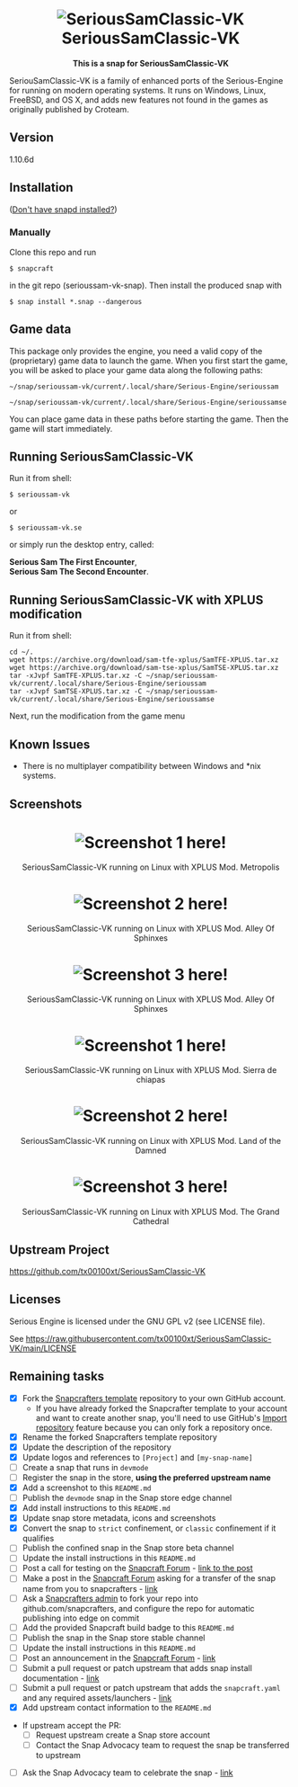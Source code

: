 <!--
[![serioussamc-vk](https://snapcraft.io//serioussam-vk/badge.svg)](https://snapcraft.io/serioussam-vk)
[![Snap Status](https://build.snapcraft.io/badge/tx00100xt/serioussam-vk-snap.svg)](https://build.snapcraft.io/user/tx00100xt/serioussam-vk-snap)
-->
<h1 align="center">
  <img src="https://raw.githubusercontent.com/tx00100xt/SeriousSamClassic-VK/main/SamTFE/serioussam.png" alt="SeriousSamClassic-VK">
  <br />
  SeriousSamClassic-VK
</h1>

<p align="center"><b>This is a snap for SeriousSamClassic-VK</b>

<!-- Uncomment and modify this when you are provided a build status badge
<p align="center">
<a href="https://build.snapcraft.io/user/snapcrafters/fork-and-rename-me"><img src="https://build.snapcraft.io/badge/snapcrafters/fork-and-rename-me.svg" alt="Snap Status"></a>
</p>
-->

<!-- Uncomment and modify this when you have a screenshot
![my-snap-name](screenshot.png?raw=true "my-snap-name")
-->

<!--
[![Get it from the Snap Store](https://snapcraft.io/static/images/badges/en/snap-store-white.svg)](https://snapcraft.io/serioussam-vk)
-->
   
  SeriouSamClassic-VK is a family of enhanced ports of the Serious-Engine for running on modern operating systems.
  It runs on Windows, Linux, FreeBSD, and OS X, and adds new features not found in the games as originally
  published by Croteam.

## Version
1.10.6d

## Installation
([Don't have snapd installed?](https://snapcraft.io/docs/core/install))
<!-- 
### From the store
This snap is now in the store, simply run

    $ snap install serioussam-vk
-->	
### Manually
Clone this repo and run

    $ snapcraft

in the git repo (serioussam-vk-snap). Then install the produced snap with

    $ snap install *.snap --dangerous

## Game data

  This package only provides the engine, you need a valid copy of the (proprietary) game data to launch the game.
  When you first start the game, you will be asked to place your game data along the following paths:

    ~/snap/serioussam-vk/current/.local/share/Serious-Engine/serioussam

    ~/snap/serioussam-vk/current/.local/share/Serious-Engine/serioussamse

  You can place game data in these paths before starting the game. Then the game will start immediately.

## Running SeriousSamClassic-VK
Run it from shell:

    $ serioussam-vk

or

    $ serioussam-vk.se

or simply run the desktop entry, called:  
  
**Serious Sam The First Encounter**,  
**Serious Sam The Second Encounter**.

## Running SeriousSamClassic-VK with XPLUS modification
Run it from shell:

    cd ~/.
    wget https://archive.org/download/sam-tfe-xplus/SamTFE-XPLUS.tar.xz
    wget https://archive.org/download/sam-tse-xplus/SamTSE-XPLUS.tar.xz
    tar -xJvpf SamTFE-XPLUS.tar.xz -C ~/snap/serioussam-vk/current/.local/share/Serious-Engine/serioussam
    tar -xJvpf SamTSE-XPLUS.tar.xz -C ~/snap/serioussam-vk/current/.local/share/Serious-Engine/serioussamse

Next, run the modification from the game menu

## Known Issues

* There is no multiplayer compatibility between Windows and *nix systems.

## Screenshots
<h1 align="center">
  <img src="screenshot1.png" alt="Screenshot 1 here!">
  <br/>
</h1>
<p align="center">SeriousSamClassic-VK running on Linux with XPLUS Mod. Metropolis</p>

<h1 align="center">
  <img src="screenshot2.png" alt="Screenshot 2 here!">
  <br/>
</h1>
<p align="center">SeriousSamClassic-VK running on Linux with XPLUS Mod. Alley Of Sphinxes</p>

<h1 align="center">
  <img src="screenshot3.png" alt="Screenshot 3 here!">
  <br/>
</h1>
<p align="center">SeriousSamClassic-VK running on Linux with XPLUS Mod. Alley Of Sphinxes</p>

<h1 align="center">
  <img src="screenshot4.png" alt="Screenshot 1 here!">
  <br/>
</h1>
<p align="center">SeriousSamClassic-VK running on Linux with XPLUS Mod. Sierra de chiapas</p>

<h1 align="center">
  <img src="screenshot5.png" alt="Screenshot 2 here!">
  <br/>
</h1>
<p align="center">SeriousSamClassic-VK running on Linux with XPLUS Mod. Land of the Damned</p>

<h1 align="center">
  <img src="screenshot6.png" alt="Screenshot 3 here!">
  <br/>
</h1>
<p align="center">SeriousSamClassic-VK running on Linux with XPLUS Mod. The Grand Cathedral</p>

## Upstream Project
https://github.com/tx00100xt/SeriousSamClassic-VK

## Licenses
Serious Engine is licensed under the GNU GPL v2 (see LICENSE file).

See https://raw.githubusercontent.com/tx00100xt/SeriousSamClassic-VK/main/LICENSE

## Remaining tasks

  - [x] Fork the [Snapcrafters template](https://github.com/snapcrafters/fork-and-rename-me) repository to your own GitHub account.
    - If you have already forked the Snapcrafter template to your account and want to create another snap, you'll need to use GitHub's [Import repository](https://github.com/new/import) feature because you can only fork a repository once.
  - [x] Rename the forked Snapcrafters template repository
  - [x] Update the description of the repository
  - [x] Update logos and references to `[Project]` and `[my-snap-name]`
  - [ ] Create a snap that runs in `devmode`
  - [ ] Register the snap in the store, **using the preferred upstream name**
  - [x] Add a screenshot to this `README.md`
  - [ ] Publish the `devmode` snap in the Snap store edge channel
  - [x] Add install instructions to this `README.md`
  - [x] Update snap store metadata, icons and screenshots
  - [x] Convert the snap to `strict` confinement, or `classic` confinement if it qualifies
  - [ ] Publish the confined snap in the Snap store beta channel
  - [ ] Update the install instructions in this `README.md`
  - [ ] Post a call for testing on the [Snapcraft Forum](https://forum.snapcraft.io) - [link to the post](https://forum.snapcraft.io/t/call-for-testing-for-serioussamclassic-vk/14602)
  - [ ] Make a post in the [Snapcraft Forum](https://forum.snapcraft.io) asking for a transfer of the snap name from you to snapcrafters - [link]()
  - [ ] Ask a [Snapcrafters admin](https://github.com/orgs/snapcrafters/people?query=%20role%3Aowner) to fork your repo into github.com/snapcrafters, and configure the repo for automatic publishing into edge on commit
  - [ ] Add the provided Snapcraft build badge to this `README.md`
  - [ ] Publish the snap in the Snap store stable channel
  - [ ] Update the install instructions in this `README.md`
  - [ ] Post an announcement in the [Snapcraft Forum](https://forum.snapcraft.io) - [link]()
  - [ ] Submit a pull request or patch upstream that adds snap install documentation - [link]()
  - [ ] Submit a pull request or patch upstream that adds the `snapcraft.yaml` and any required assets/launchers - [link]()
  - [x] Add upstream contact information to the `README.md`  
  - If upstream accept the PR:
    - [ ] Request upstream create a Snap store account
    - [ ] Contact the Snap Advocacy team to request the snap be transferred to upstream
  - [ ] Ask the Snap Advocacy team to celebrate the snap - [link]()

<!--
## The Snapcrafters

| [![Your Name](https://gravatar.com/avatar/bc0bced65e963eb5c3a16cab8b004431/?s=128)](https://github.com/yourname/) |
| :---: |
| [Your Name](https://github.com/yourname/) |
--> 

<!-- Uncomment and modify this when you have upstream contacts
## Upstream

| [![Upstream Name](https://gravatar.com/avatar/bc0bced65e963eb5c3a16cab8b004431?s=128)](https://github.com/upstreamname) |
| :---: |
| [Upstream Name](https://github.com/upstreamname) |
-->
